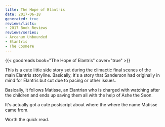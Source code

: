 ```yaml
---
title: The Hope of Elantris
date: 2017-06-18
generated: true
reviews/lists:
- 2017 Book Reviews
reviews/series:
- Arcanum Unbounded
- Elantris
- The Cosmere
---
```

{{< goodreads book="The Hope of Elantris" cover="true" >}}

This is a cute little side story set during the climactic final scenes of the main Elantris storyline. Basically, it's a story that Sanderson had originally in mind for Elantris but cut due to pacing or other issues.  

Basically, it follows Matisse, an Elantrian who is charged with watching after the children and ends up saving them all with the help of Ashe the Seon.  

<!--more-->

It's actually got a cute postscript about where the where the name Matisse came from.  

Worth the quick read.


